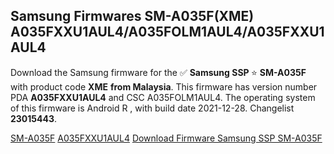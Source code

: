 <h2>Samsung Firmwares SM-A035F(XME) A035FXXU1AUL4/A035FOLM1AUL4/A035FXXU1AUL4</h2>
Download the Samsung firmware for the ✅ <strong>Samsung SSP </strong> ⭐ <strong>SM-A035F</strong> with product code <strong>XME</strong> <strong> from Malaysia</strong>. This firmware has version number PDA <strong>A035FXXU1AUL4</strong> and CSC A035FOLM1AUL4. The operating system of this firmware is Android R , with build date 2021-12-28. Changelist <strong>23015443</strong>.

[SM-A035F](https://samfirm.shop/model/SM-A035F)
[A035FXXU1AUL4](https://samfirm.shop/pda/A035FXXU1AUL4)
[Download Firmware Samsung SSP SM-A035F](https://samfirm.shop/firmware/485982)
